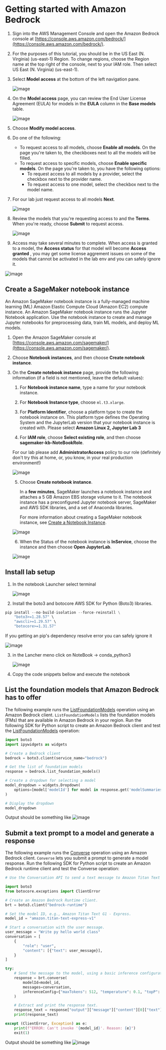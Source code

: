 # Getting started with Amazon Bedrock

1. Sign into the AWS Management Console and open the Amazon Bedrock console at [https://console.aws.amazon.com/bedrock/](https://console.aws.amazon.com/bedrock/).

3. For the purposes of this tutorial, you should be in the US East (N. Virginia) (us-east-1) Region. To change regions, choose the Region name at the top right of the console, next to your IAM role. Then select US East (N. Virginia) (us-east-1).

4. Select **Model access** at the bottom of the left navigation pane.

   ![image](install/images/bedrock_console.png)


5. On the **Model access** page, you can review the End User License Agreement (EULA) for models in the **EULA** column in the **Base models** table.

   ![image](install/images/model_access.png)


6. Choose **Modify model access**.

7. Do one of the following:
   - To request access to all models, choose **Enable all models**. On the page you're taken to, the checkboxes next to all the models will be filled.
   - To request access to specific models, choose **Enable specific models**. On the page you're taken to, you have the following options:
     - To request access to all models by a provider, select the checkbox next to the provider name.
     - To request access to one model, select the checkbox next to the model name.

8. For our lab just request access to all models  **Next**.

   ![image](install/images/enable_fm.png)


9. Review the models that you're requesting access to and the **Terms**. When you're ready, choose **Submit** to request access.

   ![image](install/images/review_terms.png)


10. Access may take several minutes to complete. When access is granted to a model, the **Access status** for that model will become **Access granted** , you may get some license aggrement issues on some of the models that cannot be activated in the lab env and you can safely ignore it.

   ![image](install/images/fm_activation_error.png)


## Create a SageMaker notebook instance


An Amazon SageMaker notebook instance is a fully-managed machine learning (ML) Amazon Elastic Compute Cloud (Amazon EC2) compute instance. An Amazon SageMaker notebook instance runs the Jupyter Notebook application. Use the notebook instance to create and manage Jupyter notebooks for preprocessing data, train ML models, and deploy ML models.


1. Open the Amazon SageMaker console at [https://console.aws.amazon.com/sagemaker/](https://console.aws.amazon.com/sagemaker/).

2. Choose **Notebook instances**, and then choose **Create notebook instance**.

3. On the **Create notebook instance** page, provide the following information (if a field is not mentioned, leave the default values):
   
   1. For **Notebook instance name**, type a name for your notebook instance.
   
   2. For **Notebook Instance type**, choose `ml.t3.xlarge`.
   
   3. For **Platform Identifier**, choose a platform type to create the notebook instance on. This platform type defines the Operating System and the JupyterLab version that your notebook instance is created with.
   Please select **Amazon Linux 2, Jupyter Lab 3**
   
   4. For **IAM role**, choose **Select existing role**, and then choose **sagemaker-kb-NoteBookRole**.
   
   For our lab please add **AdministratorAccess** policy to our role  (definitely don't try this at home, or, you know, in your real production environment!)
   
   ![image](install/images/iam_role.png)

   
   5. Choose **Create notebook instance**.
   
      In a **few minutes**, SageMaker launches a notebook instance and attaches a 5 GB Amazon EBS storage volume to it. The notebook instance has a preconfigured Jupyter notebook server, SageMaker and AWS SDK libraries, and a set of Anaconda libraries.
      
      For more information about creating a SageMaker notebook instance, see [Create a Notebook Instance](https://docs.aws.amazon.com/sagemaker/latest/dg/howitworks-create-ws.html).

   ![image](install/images/notebook_pending.png)

   6. When the Status of the notebook instance is **InService**, choose the instance and then choose **Open JupyterLab**.

   ![image](install/images/notebook_inservice.png)


## Install lab setup 


1. In the notebook Launcher select terminal 

   ![image](install/images/conda.png)


2. Install the boto3 and botocore AWS SDK for Python (Boto3) libraries.

```python
pip install --no-build-isolation --force-reinstall \
    "boto3>=1.28.57" \
    "awscli>=1.29.57" \
    "botocore>=1.31.57"
```

If you getting an pip's dependency resolve error you can safely ignore it

   ![image](install/images/ignore_error.png)



3. in the Lancher meno click on NoteBook -> conda_python3

   ![image](install/images/new_notebook.png)


4. Copy the code snippets bellow and execute the notebook



## List the foundation models that Amazon Bedrock has to offer


The following example runs the [ListFoundationModels](https://docs.aws.amazon.com/bedrock/latest/APIReference/API_ListFoundationModels.html) operation using an Amazon Bedrock client. `ListFoundationModels` lists the foundation models (FMs) that are available in Amazon Bedrock in your region. Run the following SDK for Python script to create an Amazon Bedrock client and test the [ListFoundationModels](https://docs.aws.amazon.com/bedrock/latest/APIReference/API_ListFoundationModels.html) operation:

```python
import boto3
import ipywidgets as widgets

# Create a Bedrock client
bedrock = boto3.client(service_name="bedrock")

# Get the list of foundation models
response = bedrock.list_foundation_models()

# Create a dropdown for selecting a model
model_dropdown = widgets.Dropdown(
    options=[model['modelId'] for model in response.get('modelSummaries', [])]
)

# Display the dropdown
model_dropdown
```

Output should be something like
![image](install/images/install1.png)


## Submit a text prompt to a model and generate a response


The following example runs the [Converse](https://docs.aws.amazon.com/bedrock/latest/APIReference/API_runtime_Converse.html) operation using an Amazon Bedrock client. `Converse` lets you submit a prompt to generate a model response. Run the following SDK for Python script to create an Amazon Bedrock runtime client and test the Converse operation:

```python
# Use the Conversation API to send a text message to Amazon Titan Text G1 - Express.

import boto3
from botocore.exceptions import ClientError

# Create an Amazon Bedrock Runtime client.
brt = boto3.client("bedrock-runtime")

# Set the model ID, e.g., Amazon Titan Text G1 - Express.
model_id = "amazon.titan-text-express-v1"

# Start a conversation with the user message.
user_message = "Write py hello world class"
conversation = [
    {
        "role": "user",
        "content": [{"text": user_message}],
    }
]

try:
    # Send the message to the model, using a basic inference configuration.
    response = brt.converse(
        modelId=model_id,
        messages=conversation,
        inferenceConfig={"maxTokens": 512, "temperature": 0.1, "topP": 0.1},
    )

    # Extract and print the response text.
    response_text = response["output"]["message"]["content"][0]["text"]
    print(response_text)

except (ClientError, Exception) as e:
    print(f"ERROR: Can't invoke '{model_id}'. Reason: {e}")
    exit(1)
```

Output should be something like
![image](install/images/install2.png)
